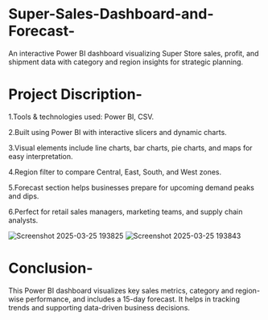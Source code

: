 # Super-Sales-Dashboard-and-Forecast-
An interactive Power BI dashboard visualizing Super Store sales, profit, and shipment data with category and region insights for strategic planning.
<br>
# Project Discription-
1.Tools & technologies used: Power BI, CSV. <br>

2.Built using Power BI with interactive slicers and dynamic charts. <br>

3.Visual elements include line charts, bar charts, pie charts, and maps for easy interpretation. <br>

4.Region filter to compare Central, East, South, and West zones. <br>

5.Forecast section helps businesses prepare for upcoming demand peaks and dips. <br>

6.Perfect for retail sales managers, marketing teams, and supply chain analysts.<br>

![Screenshot 2025-03-25 193825](https://github.com/user-attachments/assets/1ca2cb67-2b83-498b-9c2c-52cd5089bc3a)
![Screenshot 2025-03-25 193843](https://github.com/user-attachments/assets/af6564cf-8609-4c4d-918f-03842f9fd185)

# Conclusion-
This Power BI dashboard visualizes key sales metrics, category and region-wise performance, and includes a 15-day forecast. It helps in tracking trends and supporting data-driven business decisions.


